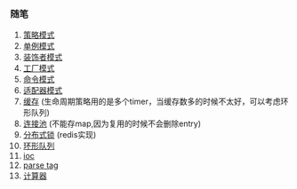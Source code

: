 ### 随笔
1. [策略模式](strategy/main.go)
1. [单例模式](singleton/main.go)
1. [装饰者模式](decorator/main.go)
1. [工厂模式](factory/main.go)
1. [命令模式](command/main.go)
1. [适配器模式](adapter/main.go)
1. [缓存](cache/main.go) (生命周期策略用的是多个timer，当缓存数多的时候不太好，可以考虑环形队列)
1. [连接池](pool/main.go) (不能存map,因为复用的时候不会删除entry)
1. [分布式锁](lock/main.go) (redis实现)
1. [环形队列](queue/RingQueue.go)
1. [ioc](ioc/ioc_test.go)
1. [parse tag](parser/tag.go)
1. [计算器](parser/calculator.go)